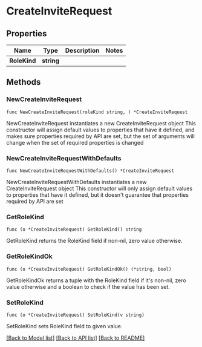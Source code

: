 # CreateInviteRequest

## Properties

Name | Type | Description | Notes
------------ | ------------- | ------------- | -------------
**RoleKind** | **string** |  | 

## Methods

### NewCreateInviteRequest

`func NewCreateInviteRequest(roleKind string, ) *CreateInviteRequest`

NewCreateInviteRequest instantiates a new CreateInviteRequest object
This constructor will assign default values to properties that have it defined,
and makes sure properties required by API are set, but the set of arguments
will change when the set of required properties is changed

### NewCreateInviteRequestWithDefaults

`func NewCreateInviteRequestWithDefaults() *CreateInviteRequest`

NewCreateInviteRequestWithDefaults instantiates a new CreateInviteRequest object
This constructor will only assign default values to properties that have it defined,
but it doesn't guarantee that properties required by API are set

### GetRoleKind

`func (o *CreateInviteRequest) GetRoleKind() string`

GetRoleKind returns the RoleKind field if non-nil, zero value otherwise.

### GetRoleKindOk

`func (o *CreateInviteRequest) GetRoleKindOk() (*string, bool)`

GetRoleKindOk returns a tuple with the RoleKind field if it's non-nil, zero value otherwise
and a boolean to check if the value has been set.

### SetRoleKind

`func (o *CreateInviteRequest) SetRoleKind(v string)`

SetRoleKind sets RoleKind field to given value.



[[Back to Model list]](../README.md#documentation-for-models) [[Back to API list]](../README.md#documentation-for-api-endpoints) [[Back to README]](../README.md)


